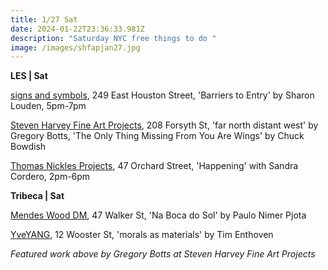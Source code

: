```yaml
---
title: 1/27 Sat
date: 2024-01-22T23:36:33.981Z
description: "Saturday NYC free things to do "
image: /images/shfapjan27.jpg
---
```

**L﻿ES | Sat**

[signs and symbols](https://www.signsandsymbols.art/exhibitions/barriers-to-entry), 249 East Houston Street, 'Barriers to Entry' by Sharon Louden, 5pm-7pm

[Steven Harvey Fine Art Projects](https://shfap.com/), 208 Forsyth St, 'far north distant west' by Gregory Botts, 'The Only Thing Missing From You Are Wings' by Chuck Bowdish

[T﻿homas Nickles Projects](https://www.thomasnickles.com/artists/39-sandra-cordero/), 47 Orchard Street, 'Happening' with Sandra Cordero, 2pm-6pm

**T﻿ribeca | Sat**

[Mendes Wood DM](https://mendeswooddm.com/exhibitions/297-na-boca-do-sol-paulo-nimer-pjota/), 47 Walker St, 'Na Boca do Sol' by Paulo Nimer Pjota

[YveYANG](https://yveyang.com/exhibitions/tim-enthoven-morals-as-materials), 12 Wooster St, 'morals as materials' by Tim Enthoven

*F﻿eatured work above by Gregory Botts at Steven Harvey Fine Art Projects*